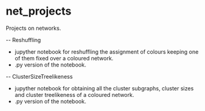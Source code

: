 # net_projects
Projects on networks.

-- Reshuffling
- jupyther notebook for reshuffling the assignment of colours keeping one of them fixed over a coloured network.
- .py version of the notebook.

-- ClusterSizeTreelikeness
- jupyther notebook for obtaining all the cluster subgraphs, cluster sizes and cluster treelikeness of a coloured network.
- .py version of the notebook.

